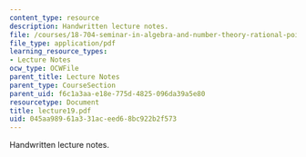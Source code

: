 ```yaml
---
content_type: resource
description: Handwritten lecture notes.
file: /courses/18-704-seminar-in-algebra-and-number-theory-rational-points-on-elliptic-curves-fall-2004/045aa98961a331aceed68bc922b2f573_lecture19.pdf
file_type: application/pdf
learning_resource_types:
- Lecture Notes
ocw_type: OCWFile
parent_title: Lecture Notes
parent_type: CourseSection
parent_uid: f6c1a3aa-e18e-775d-4825-096da39a5e80
resourcetype: Document
title: lecture19.pdf
uid: 045aa989-61a3-31ac-eed6-8bc922b2f573
---
```

Handwritten lecture notes.


